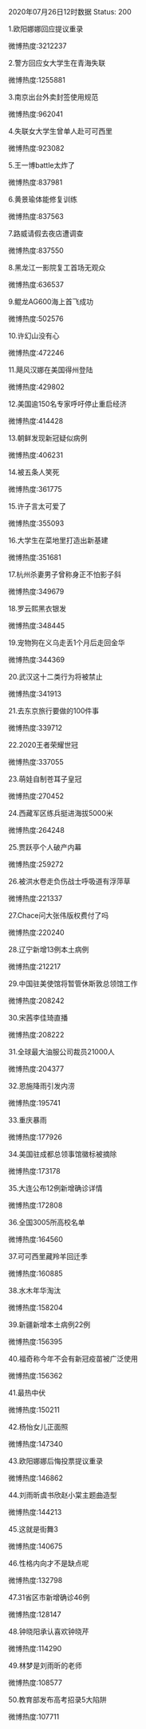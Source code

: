 2020年07月26日12时数据
Status: 200

1.欧阳娜娜回应提议重录

微博热度:3212237

2.警方回应女大学生在青海失联

微博热度:1255881

3.南京出台外卖封签使用规范

微博热度:962041

4.失联女大学生曾单人赴可可西里

微博热度:923082

5.王一博battle太炸了

微博热度:837981

6.黄景瑜体能修复训练

微博热度:837563

7.路威请假去夜店遭调查

微博热度:837550

8.黑龙江一影院复工首场无观众

微博热度:636537

9.鲲龙AG600海上首飞成功

微博热度:502576

10.许幻山没有心

微博热度:472246

11.飓风汉娜在美国得州登陆

微博热度:429802

12.美国逾150名专家呼吁停止重启经济

微博热度:414428

13.朝鲜发现新冠疑似病例

微博热度:406231

14.被五条人笑死

微博热度:361775

15.许子言太可爱了

微博热度:355093

16.大学生在菜地里打造出新基建

微博热度:351681

17.杭州杀妻男子曾称身正不怕影子斜

微博热度:349679

18.罗云熙黑衣银发

微博热度:348445

19.宠物狗在义乌走丢1个月后走回金华

微博热度:344369

20.武汉这十二类行为将被禁止

微博热度:341913

21.去东京旅行要做的100件事

微博热度:339712

22.2020王者荣耀世冠

微博热度:337055

23.萌娃自制苍耳子皇冠

微博热度:270452

24.西藏军区练兵挺进海拔5000米

微博热度:264248

25.贾跃亭个人破产内幕

微博热度:259272

26.被洪水卷走负伤战士呼吸道有浮萍草

微博热度:221337

27.Chace问大张伟版权费付了吗

微博热度:220240

28.辽宁新增13例本土病例

微博热度:212217

29.中国驻美使馆将暂管休斯敦总领馆工作

微博热度:208242

30.宋茜李佳琦直播

微博热度:208222

31.全球最大油服公司裁员21000人

微博热度:204377

32.恩施降雨引发内涝

微博热度:195741

33.重庆暴雨

微博热度:177926

34.美国驻成都总领事馆徽标被摘除

微博热度:173178

35.大连公布12例新增确诊详情

微博热度:172808

36.全国3005所高校名单

微博热度:164560

37.可可西里藏羚羊回迁季

微博热度:160885

38.水木年华淘汰

微博热度:158204

39.新疆新增本土病例22例

微博热度:156395

40.福奇称今年不会有新冠疫苗被广泛使用

微博热度:156362

41.最热中伏

微博热度:150211

42.杨怡女儿正面照

微博热度:147340

43.欧阳娜娜后悔投票提议重录

微博热度:146862

44.刘雨昕虞书欣赵小棠主题曲造型

微博热度:144213

45.这就是街舞3

微博热度:140675

46.性格内向才不是缺点呢

微博热度:132798

47.31省区市新增确诊46例

微博热度:128147

48.钟晓阳承认喜欢钟晓芹

微博热度:114290

49.林梦是刘雨昕的老师

微博热度:108577

50.教育部发布高考招录5大陷阱

微博热度:107711

